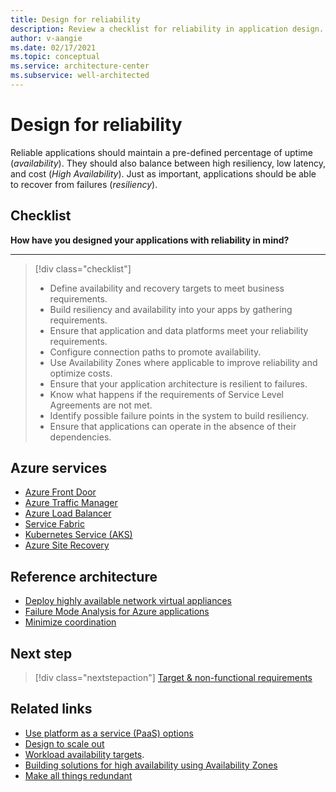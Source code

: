 ```yaml
---
title: Design for reliability
description: Review a checklist for reliability in application design. Considerations include uptime (availability), high resiliency, low latency, and cost.
author: v-aangie
ms.date: 02/17/2021
ms.topic: conceptual
ms.service: architecture-center
ms.subservice: well-architected
---
```


# Design for reliability

Reliable applications should maintain a pre-defined percentage of uptime (*availability*). They should also balance between high resiliency, low latency, and cost (*High Availability*). Just as important, applications should be able to recover from failures (*resiliency*).

## Checklist

**How have you designed your applications with reliability in mind?**
***

> [!div class="checklist"]
> - Define availability and recovery targets to meet business requirements.
> - Build resiliency and availability into your apps by gathering requirements.
> - Ensure that application and data platforms meet your reliability requirements.
> - Configure connection paths to promote availability.
> - Use Availability Zones where applicable to improve reliability and optimize costs.
> - Ensure that your application architecture is resilient to failures.
> - Know what happens if the requirements of Service Level Agreements are not met.
> - Identify possible failure points in the system to build resiliency.
> - Ensure that applications can operate in the absence of their dependencies.

## Azure services

- [Azure Front Door](/azure/frontdoor/front-door-overview)
- [Azure Traffic Manager](/azure/traffic-manager/traffic-manager-overview)
- [Azure Load Balancer](/azure/load-balancer/load-balancer-overview)
- [Service Fabric](/azure/service-fabric/service-fabric-overview)
- [Kubernetes Service (AKS)](/azure/aks/intro-kubernetes)
- [Azure Site Recovery](/azure/site-recovery/site-recovery-overview)

## Reference architecture

- [Deploy highly available network virtual appliances](../../reference-architectures/dmz/nva-ha.yml)
- [Failure Mode Analysis for Azure applications](../../resiliency/failure-mode-analysis.md)
- [Minimize coordination](../../guide/design-principles/minimize-coordination.md)

## Next step

>[!div class="nextstepaction"]
>[Target & non-functional requirements](./design-requirements.md)

## Related links

- [Use platform as a service (PaaS) options](../../guide/design-principles/managed-services.md)
- [Design to scale out](../../guide/design-principles/scale-out.md)
- [Workload availability targets](./business-metrics.md).
- [Building solutions for high availability using Availability Zones](../../high-availability/building-solutions-for-high-availability.md)
- [Make all things redundant](../../guide/design-principles/redundancy.md)
